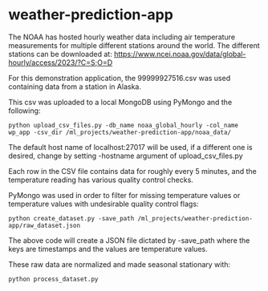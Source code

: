 # weather-prediction-app
The NOAA has hosted hourly weather data including air temperature measurements for multiple different stations around the world. The different stations can be downloaded at: https://www.ncei.noaa.gov/data/global-hourly/access/2023/?C=S;O=D

For this demonstration application, the 99999927516.csv was used containing data from a station in Alaska.

This csv was uploaded to a local MongoDB using PyMongo and the following:

```
python upload_csv_files.py -db_name noaa_global_hourly -col_name wp_app -csv_dir /ml_projects/weather-prediction-app/noaa_data/
```
The default host name of localhost:27017 will be used, if a different one is desired, change by setting -hostname argument of upload_csv_files.py

Each row in the CSV file contains data for roughly every 5 minutes, and the temperature reading has various quality control checks.

PyMongo was used in order to filter for missing temperature values or temperature values with undesirable quality control flags:

```
python create_dataset.py -save_path /ml_projects/weather-prediction-app/raw_dataset.json
```

The above code will create a JSON file dictated by -save_path where the keys are timestamps and the values are temperature values.

These raw data are normalized and made seasonal stationary with:

```
python process_dataset.py
```
